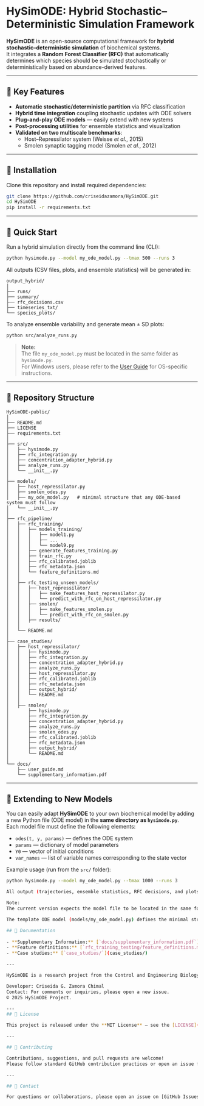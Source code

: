 # HySimODE: Hybrid Stochastic–Deterministic Simulation Framework

**HySimODE** is an open-source computational framework for **hybrid stochastic–deterministic simulation** of biochemical systems.  
It integrates a **Random Forest Classifier (RFC)** that automatically determines which species should be simulated stochastically or deterministically based on abundance-derived features.

---

## 🚀 Key Features

- **Automatic stochastic/deterministic partition** via RFC classification  
- **Hybrid time integration** coupling stochastic updates with ODE solvers  
- **Plug-and-play ODE models** — easily extend with new systems  
- **Post-processing utilities** for ensemble statistics and visualization  
- **Validated on two multiscale benchmarks**:  
  - Host–Repressilator system (Weisse *et al.*, 2015)  
  - Smolen synaptic tagging model (Smolen *et al.*, 2012)

---

## 🧰 Installation

Clone this repository and install required dependencies:

```bash
git clone https://github.com/criseidazamora/HySimODE.git
cd HySimODE
pip install -r requirements.txt
```

---

## 🧪 Quick Start

Run a hybrid simulation directly from the command line (CLI):

```bash
python hysimode.py --model my_ode_model.py --tmax 500 --runs 3
```

All outputs (CSV files, plots, and ensemble statistics) will be generated in:

```
output_hybrid/
│
├── runs/
├── summary/
├── rfc_decisions.csv
├── timeseries_txt/
└── species_plots/
```

To analyze ensemble variability and generate mean ± SD plots:

```bash
python src/analyze_runs.py
```

> **Note:**  
> The file `my_ode_model.py` must be located in the same folder as `hysimode.py`.  
> For Windows users, please refer to the [User Guide](docs/user_guide.md) for OS-specific instructions.

---

## 📂 Repository Structure

```
HySimODE-public/
│
├── README.md
├── LICENSE
├── requirements.txt
│
├── src/
│   ├── hysimode.py
│   ├── rfc_integration.py
│   ├── concentration_adapter_hybrid.py
│   ├── analyze_runs.py
│   └── __init__.py
│
├── models/
│   ├── host_repressilator.py
│   ├── smolen_odes.py
│   ├── my_ode_model.py   # minimal structure that any ODE-based system must follow 
│   └── __init__.py
│
├── rfc_pipeline/
│   ├── rfc_training/
│   │   ├── models_training/
│   │   │   ├── model1.py
│   │   │   ├── ...
│   │   │   └── model9.py
│   │   ├── generate_features_training.py
│   │   ├── train_rfc.py
│   │   ├── rfc_calibrated.joblib
│   │   ├── rfc_metadata.json
│   │   └── feature_definitions.md
│   │
│   ├── rfc_testing_unseen_models/
│   │   ├── host_repressilator/
│   │   │   ├── make_features_host_repressilator.py
│   │   │   └── predict_with_rfc_on_host_repressilator.py
│   │   ├── smolen/
│   │   │   ├── make_features_smolen.py
│   │   │   └── predict_with_rfc_on_smolen.py
│   │   ├── results/
│   │   
│   └── README.md
│
├── case_studies/
│   ├── host_repressilator/
│   │   ├── hysimode.py
│   │   ├── rfc_integration.py
│   │   ├── concentration_adapter_hybrid.py
│   │   ├── analyze_runs.py
│   │   ├── host_repressilator.py
│   │   ├── rfc_calibrated.joblib
│   │   ├── rfc_metadata.json
│   │   ├── output_hybrid/
│   │   └── README.md
│   │
│   ├── smolen/
│       ├── hysimode.py
│       ├── rfc_integration.py
│       ├── concentration_adapter_hybrid.py
│       ├── analyze_runs.py
│       ├── smolen_odes.py
│       ├── rfc_calibrated.joblib
│       ├── rfc_metadata.json
│       ├── output_hybrid/
│       └── README.md      
│
└── docs/
    ├── user_guide.md
    └── supplementary_information.pdf

```

---

## 🧬 Extending to New Models

You can easily adapt **HySimODE** to your own biochemical model by adding a new Python file (ODE model) in the **same directory as `hysimode.py`**.  
Each model file must define the following elements:

- `odes(t, y, params)` — defines the ODE system  
- `params` — dictionary of model parameters  
- `Y0` — vector of initial conditions  
- `var_names` — list of variable names corresponding to the state vector  

Example usage (run from the `src/` folder):

```bash
python hysimode.py --model my_ode_model.py --tmax 1000 --runs 3

All output (trajectories, ensemble statistics, RFC decisions, and plots) will be automatically generated inside the output_hybrid/ directory.

Note:
The current version expects the model file to be located in the same folder as hysimode.py.

The template ODE model (models/my_ode_model.py) defines the minimal structure that any ODE-based system must follow to be compatible with HySimODE.

## 📘 Documentation
 
- **Supplementary Information:** [`docs/supplementary_information.pdf`](docs/supplementary_information.pdf)  
- **Feature definitions:** [`rfc_training_testing/feature_definitions.md`](rfc_training_testing/feature_definitions.md)  
- **Case studies:** [`case_studies/`](case_studies/)

---

HySimODE is a research project from the Control and Engineering Biology Group (University of Warwick).

Developer: Criseida G. Zamora Chimal
Contact: For comments or inquiries, please open a new issue.
© 2025 HySimODE Project.

---
## 📜 License

This project is released under the **MIT License** — see the [LICENSE](LICENSE) file for details.

---

## 🤝 Contributing

Contributions, suggestions, and pull requests are welcome!  
Please follow standard GitHub contribution practices or open an issue for discussion.

---

## 🧩 Contact

For questions or collaborations, please open an issue on [GitHub Issues](https://github.com/criseidazamora/HySimODE/issues).
